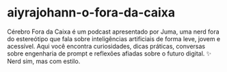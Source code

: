 # aiyrajohann-o-fora-da-caixa
Cérebro Fora da Caixa é um podcast apresentado por Juma, uma nerd fora do estereótipo que fala sobre inteligências artificiais de forma leve, jovem e acessível. Aqui você encontra curiosidades, dicas práticas, conversas sobre engenharia de prompt e reflexões afiadas sobre o futuro digital. ✨ Nerd sim, mas com estilo.
